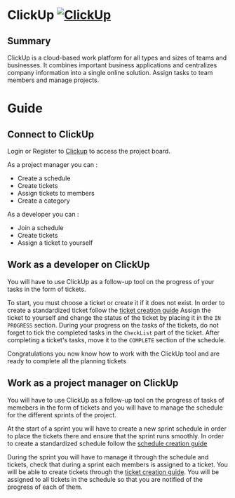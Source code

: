# ClickUp [![ClickUp](https://img.shields.io/badge/clickup-%237B68EE.svg?&style=flat-square&logo=clickup&logoColor=white)](https://app.clickup.com/)

## Summary

ClickUp is a cloud-based work platform for all types and sizes of teams and businesses. It combines important business applications and centralizes company information into a single online solution. Assign tasks to team members and manage projects.

# Guide
## Connect to ClickUp

Login or Register to [Clickup](https://app.clickup.com/) to access the project board.

As a project manager you can :
- Create a schedule
- Create tickets
- Assign tickets to members
- Create a category
  
As a developer you can :
- Join a schedule
- Create tickets
- Assign a ticket to yourself

## Work as a developer on ClickUp

You will have to use ClickUp as a follow-up tool on the progress of your tasks in the form of tickets.

To start, you must choose a ticket or create it if it does not exist. In order to create a standardized ticket follow the [ticket creation guide](ticket.md)
Assign the ticket to yourself and change the status of the ticket by placing it in the `IN PROGRESS` section.
During your progress on the tasks of the tickets, do not forget to tick the completed tasks in the `CheckList` part of the ticket.
After completing a ticket's tasks, move it to the `COMPLETE` section of the schedule.

Congratulations you now know how to work with the ClickUp tool and are ready to complete all the planning tickets

## Work as a project manager on ClickUp

You will have to use ClickUp as a follow-up tool on the progress of tasks of memebers in the form of tickets and you will have to manage the schedule for the different sprints of the project.

At the start of a sprint you will have to create a new sprint schedule in order to place the tickets there and ensure that the sprint runs smoothly.
In order to create a standardized schedule follow the [schedule creation guide](schedule.md)

During the sprint you will have to manage it through the schedule and tickets, check that during a sprint each members is assigned to a ticket. You will be able to create tickets through the [ticket creation guide](ticket.md). You will be assigned to all tickets in the schedule so that you are notified of the progress of each of them.